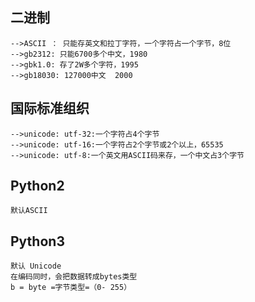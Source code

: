 ## 二进制 ##
	-->ASCII ： 只能存英文和拉丁字符，一个字符占一个字节，8位
	-->gb2312: 只能6700多个中文，1980
	-->gbk1.0: 存了2W多个字符，1995
	-->gb18030: 127000中文  2000

## 国际标准组织 ##
	-->unicode: utf-32:一个字符占4个字节
	-->unicode: utf-16:一个字符占2个字节或2个以上，65535
	-->unicode: utf-8:一个英文用ASCII码来存，一个中文占3个字节


## Python2 ##	
	默认ASCII

## Python3 ##
	默认 Unicode
	在编码同时，会把数据转成bytes类型
	b = byte =字节类型=（0- 255）